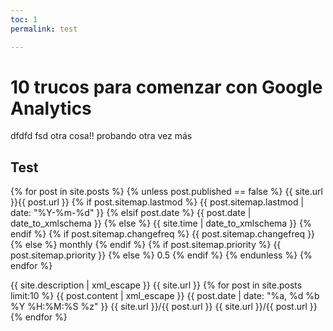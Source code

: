 ```yaml
---
toc: 1
permalink: test

---
```


# 10 trucos para comenzar con Google Analytics

dfdfd fsd otra cosa!! probando otra vez más

## Test 



 {% for post in site.posts %}
    {% unless post.published == false %}
    <url>
      <loc>{{ site.url }}{{ post.url }}</loc>
      {% if post.sitemap.lastmod %}
        <lastmod>{{ post.sitemap.lastmod | date: "%Y-%m-%d" }}</lastmod>
      {% elsif post.date %}
        <lastmod>{{ post.date | date_to_xmlschema }}</lastmod>
      {% else %}
        <lastmod>{{ site.time | date_to_xmlschema }}</lastmod>
      {% endif %}
      {% if post.sitemap.changefreq %}
        <changefreq>{{ post.sitemap.changefreq }}</changefreq>
      {% else %}
        <changefreq>monthly</changefreq>
      {% endif %}
      {% if post.sitemap.priority %}
        <priority>{{ post.sitemap.priority }}</priority>
      {% else %}
        <priority>0.5</priority>
      {% endif %}
    </url>
    {% endunless %}
  {% endfor %}

<channel>
    <title>{{ site.name | xml_escape }}</title>
    <description>{{ site.description | xml_escape }}</description>
    <link>{{ site.url }}</link>
    <atom:link href="{{ site.url }}/feed.xml" rel="self" type="application/rss+xml" />
    {% for post in site.posts limit:10 %}
      <item>
        <title>{{ post.title | xml_escape }}</title>
        <description>{{ post.content | xml_escape }}</description>
        <pubDate>{{ post.date | date: "%a, %d %b %Y %H:%M:%S %z" }}</pubDate>
        <link>{{ site.url }}/{{ post.url }}</link>
        <guid isPermaLink="true">{{ site.url }}/{{ post.url }}</guid>
      </item>
    {% endfor %}
  </channel>

<!--stackedit_data:
eyJoaXN0b3J5IjpbMTA4MjgzNDY3MiwxNDA5NjI0Mzg2LDIxMz
k4MjUyMDMsNzQ3MDUyNDkzLC0xNzMwOTU2NzA2LC0xNzU0OTA3
NTgyLDE3MDI2OTgxMTUsMTcwMjY5ODExNSw4NDI0MTU3MzAsLT
E0NDQyNTExNTMsLTI3MjUyNjc1OSw3NTM0MDYwMTYsLTEwMjQ4
MDM2NDYsLTczOTk5MzQyNywtMjAyMDcxNTg2OV19
-->